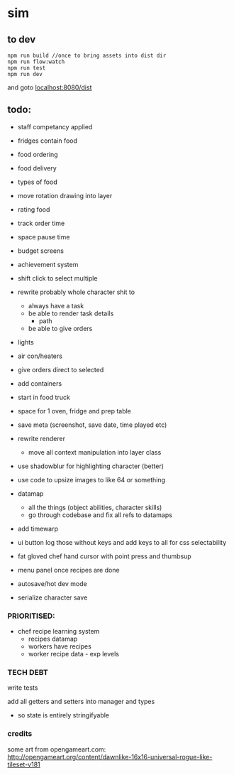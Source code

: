 # sim

## to dev

```
npm run build //once to bring assets into dist dir
npm run flow:watch
npm run test
npm run dev
```
and goto [localhost:8080/dist](http://localhost:8080/dist)


## todo:

 - staff competancy applied
 - fridges contain food
 - food ordering
 - food delivery
 - types of food
 - move rotation drawing into layer
 - rating food
 - track order time
 - space pause time
 - budget screens
 - achievement system
 - shift click to select multiple
 - rewrite probably whole character shit to 
    - always have a task
    - be able to render task details
      - path
    - be able to give orders

 - lights 
 - air con/heaters
 - give orders direct to selected
 - add containers

 - start in food truck
 - space for 1 oven, fridge and prep table
 - save meta (screenshot, save date, time played etc)
 - rewrite renderer
    - move all context manipulation into layer class
 - use shadowblur for highlighting character (better)
 - use code to upsize images to like 64 or something

 - datamap
   - all the things (object abilities, character skills)
   - go through codebase and fix all refs to datamaps

 - add timewarp 

 - ui button log those without keys and add keys to all for css selectability

 - fat gloved chef hand cursor with point press and thumbsup

 - menu panel once recipes are done

 - autosave/hot dev mode
 - serialize character save
### PRIORITISED:
 - chef recipe learning system
   - recipes datamap
   - workers have recipes
   - worker recipe data - exp levels


### TECH DEBT

write tests

 add all getters and setters into manager and types
  - so state is entirely stringifyable


### credits

some art from opengameart.com:
http://opengameart.org/content/dawnlike-16x16-universal-rogue-like-tileset-v181

